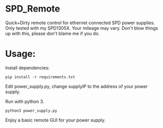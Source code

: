 # SPD_Remote
Quick+Dirty remote control for ethernet connected SPD power supplies.
Only tested with my SPD1305X. Your mileage may vary. Don't blow things up with this, please don't blame me if you do.

# Usage:

Install dependencies:
```
pip install -r requirements.txt
```

Edit power_supply.py, change supplyIP to the address of your power supply.

Run with python 3.

```
python3 power_supply.py
```

Enjoy a basic remote GUI for your power supply.
